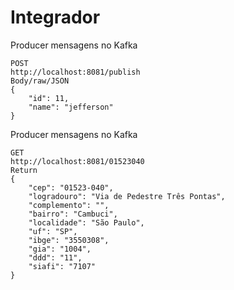 # Integrador

Producer mensagens no Kafka
```
POST
http://localhost:8081/publish
Body/raw/JSON
{
    "id": 11,
    "name": "jefferson"
}
```

Producer mensagens no Kafka
```
GET
http://localhost:8081/01523040
Return
{
    "cep": "01523-040",
    "logradouro": "Via de Pedestre Três Pontas",
    "complemento": "",
    "bairro": "Cambuci",
    "localidade": "São Paulo",
    "uf": "SP",
    "ibge": "3550308",
    "gia": "1004",
    "ddd": "11",
    "siafi": "7107"
}
```
